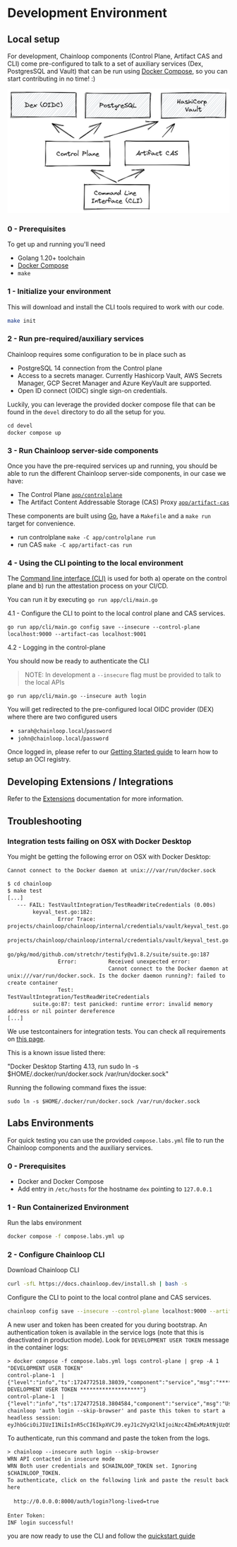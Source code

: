 # Development Environment

## Local setup

For development, Chainloop components (Control Plane, Artifact CAS and CLI) come pre-configured to talk to a set of auxiliary services (Dex, PostgresSQL and Vault) that can be run using [Docker Compose](https://docs.docker.com/compose/), so you can start contributing in no time! :)

![development environment](../docs/img/dev-env-overview.png)

### 0 - Prerequisites

To get up and running you'll need

- Golang 1.20+ toolchain
- [Docker Compose](https://docs.docker.com/compose/)
- `make`

### 1 - Initialize your environment

This will download and install the CLI tools required to work with our code.

```sh
make init
```

### 2 - Run pre-required/auxiliary services

Chainloop requires some configuration to be in place such as

- PostgreSQL 14 connection from the Control plane
- Access to a secrets manager. Currently Hashicorp Vault, AWS Secrets Manager, GCP Secret Manager and Azure KeyVault are supported.
- Open ID connect (OIDC) single sign-on credentials.

Luckily, you can leverage the provided docker compose file that can be found in the `devel` directory to do all the setup for you.

```
cd devel
docker compose up
```

### 3 - Run Chainloop server-side components

Once you have the pre-required services up and running, you should be able to run the different Chainloop server-side components, in our case we have:

- The Control Plane [`app/controlplane`](../app/controlplane/)
- The Artifact Content Addressable Storage (CAS) Proxy [`app/artifact-cas`](../app/artifact-cas/)

These components are built using [Go](https://go.dev/), have a `Makefile` and a `make run` target for convenience.

- run controlplane `make -C app/controlplane run`
- run CAS `make -C app/artifact-cas run`

### 4 - Using the CLI pointing to the local environment

The [Command line interface (CLI)](../app/cli/) is used for both a) operate on the control plane and b) run the attestation process on your CI/CD.

You can run it by executing `go run app/cli/main.go`

4.1 - Configure the CLI to point to the local control plane and CAS services.

```
go run app/cli/main.go config save --insecure --control-plane localhost:9000 --artifact-cas localhost:9001
```

4.2 - Logging in the control-plane

You should now be ready to authenticate the CLI

> NOTE: In development a `--insecure` flag must be provided to talk to the local APIs

```
go run app/cli/main.go --insecure auth login
```

You will get redirected to the pre-configured local OIDC provider (DEX) where there are two configured users

- `sarah@chainloop.local`/`password`
- `john@chainloop.local`/`password`

Once logged in, please refer to our [Getting Started guide](https://docs.chainloop.dev/getting-started/setup) to learn how to setup an OCI registry.

## Developing Extensions / Integrations

Refer to the [Extensions](../app/controlplane/plugins/README.md) documentation for more information.


## Troubleshooting

### Integration tests failing on OSX with Docker Desktop

You might be getting the following error on OSX with Docker Desktop:

```
Cannot connect to the Docker daemon at unix:///var/run/docker.sock
```

```
$ cd chainloop
$ make test
[...]
   --- FAIL: TestVaultIntegration/TestReadWriteCredentials (0.00s)
        keyval_test.go:182:
                Error Trace:    projects/chainloop/chainloop/internal/credentials/vault/keyval_test.go:182
                                                        projects/chainloop/chainloop/internal/credentials/vault/keyval_test.go:207
                                                        go/pkg/mod/github.com/stretchr/testify@v1.8.2/suite/suite.go:187
                Error:          Received unexpected error:
                                Cannot connect to the Docker daemon at unix:///var/run/docker.sock. Is the docker daemon running?: failed to create container
                Test:           TestVaultIntegration/TestReadWriteCredentials
        suite.go:87: test panicked: runtime error: invalid memory address or nil pointer dereference
[...]
```

We use testcontainers for integration tests. You can check all requirements on [this page](https://www.testcontainers.org/supported_docker_environment/).

This is a known issue listed there:

"Docker Desktop Starting 4.13, run sudo ln -s $HOME/.docker/run/docker.sock /var/run/docker.sock"

Running the following command fixes the issue:

```
sudo ln -s $HOME/.docker/run/docker.sock /var/run/docker.sock
```

## Labs Environments

For quick testing you can use the provided `compose.labs.yml` file to run the Chainloop components and the auxiliary services.

### 0 - Prerequisites

- Docker and Docker Compose
- Add entry in `/etc/hosts` for the hostname `dex` pointing to `127.0.0.1`


### 1 - Run Containerized Environment

Run the labs environment

```sh
docker compose -f compose.labs.yml up
```


### 2 - Configure Chainloop CLI

Download Chainloop CLI

```sh
curl -sfL https://docs.chainloop.dev/install.sh | bash -s
```

Configure the CLI to point to the local control plane and CAS services.

```sh
chainloop config save --insecure --control-plane localhost:9000 --artifact-cas localhost:9001
```

A new user and token has been created for you during bootstrap. An authentication token is available in the service logs (note that this is deactivated in production mode).
Look for `DEVELOPMENT USER TOKEN` message in the container logs:
```
> docker compose -f compose.labs.yml logs control-plane | grep -A 1  "DEVELOPMENT USER TOKEN"
control-plane-1  | {"level":"info","ts":1724772518.38039,"component":"service","msg":"******************* DEVELOPMENT USER TOKEN *******************"}
control-plane-1  | {"level":"info","ts":1724772518.3804584,"component":"service","msg":"Use chainloop 'auth login --skip-browser' and paste this token to start a headless session: eyJhbGciOiJIUzI1NiIsInR5cCI6IkpXVCJ9.eyJ1c2VyX2lkIjoiNzc4ZmExMzAtNjUzOS00ZTVmLThlYmYtMGQyZTkxYjRlNmM5IiwiaXNzIjoiY3AuY2hhaW5sb29wIiwiYXVkIjpbInVzZXItYXV0aC5jaGFpbmxvb3AiXSwiZXhwIjoxNzI3MzY0NTE4fQ.nyQtlR3bpc0VIna_UIKlXcx62gwG1dbuhkVm22fEXv4"}
```

To authenticate, run this command and paste the token from the logs.
```
> chainloop --insecure auth login --skip-browser
WRN API contacted in insecure mode
WRN Both user credentials and $CHAINLOOP_TOKEN set. Ignoring $CHAINLOOP_TOKEN.
To authenticate, click on the following link and paste the result back here

  http://0.0.0.0:8000/auth/login?long-lived=true

Enter Token:
INF login successful!
```

you are now ready to use the CLI and follow the [quickstart guide](https://docs.chainloop.dev/quickstart) 
